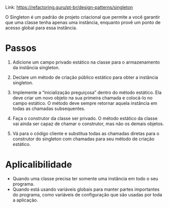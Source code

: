 Link: https://refactoring.guru/pt-br/design-patterns/singleton

O Singleton é um padrão de projeto criacional que permite a você garantir que uma classe tenha apenas uma instância, enquanto provê um ponto de acesso global para essa instância.

# Passos

1. Adicione um campo privado estático na classe para o armazenamento da instância singleton.

2. Declare um método de criação público estático para obter a instância singleton.

3. Implemente a “inicialização preguiçosa” dentro do método estático. Ela deve criar um novo objeto na sua primeira chamada e colocá-lo no campo estático. O método deve sempre retornar aquela instância em todas as chamadas subsequentes.

4. Faça o construtor da classe ser privado. O método estático da classe vai ainda ser capaz de chamar o construtor, mas não os demais objetos.

5. Vá para o código cliente e substitua todas as chamadas diretas para o construtor do singleton com chamadas para seu método de criação estático.

# Aplicalibilidade
- Quando uma classe precisa ter somente uma instância em todo o seu programa.
- Quando está usando variáveis globais para manter partes importantes do programa, como variáveis de configuração que são usadas por toda a aplicação.